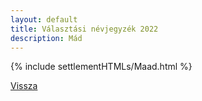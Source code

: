 ```yaml
---
layout: default
title: Választási névjegyzék 2022
description: Mád
---
```


{% include settlementHTMLs/Maad.html %}

[Vissza](../)